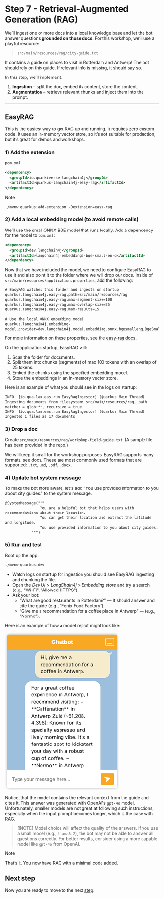 # Step 7 - Retrieval-Augmented Generation (RAG)

We’ll ingest one or more docs into a local knowledge base and let the bot answer
questions **grounded on those docs**. For this workshop, we’ll use a playful resource:

> `src/main/resources/rag/city-guide.txt`
 
It contains a guide on places to visit in Rotterdam and Antwerp!
The bot should rely on this guide. If relevant info is missing, it should say so.

In this step, we’ll implement:
1. **Ingestion** – split the doc, embed its content, store the content.
2. **Augmentation** – retrieve relevant chunks and inject them into the prompt.

[//]: # (Pick one track &#40;don’t run both at the same time&#41;:)

[//]: # (- **7A. EasyRAG &#40;zero code, fastest&#41;**)

[//]: # (- **7B. Minimal DIY RAG &#40;in-memory, no DB, shows the moving parts&#41;**)

---

## EasyRAG
This is the easiest way to get RAG up and running. It requires zero custom code.
It uses an in-memory vector store, so it’s not suitable for production, but it’s
great for demos and workshops.

### 1) Add the extension
`pom.xml`
```xml
<dependency>
  <groupId>io.quarkiverse.langchain4j</groupId>
  <artifactId>quarkus-langchain4j-easy-rag</artifactId>
</dependency>
```

> [!NOTE]
> `./mvnw quarkus:add-extension -Dextension=easy-rag`

### 2) Add a local embedding model (to avoid remote calls)

We’ll use the small ONNX BGE model that runs locally. Add a dependency for the model to `pom.xml`:
```xml
<dependency>
  <groupId>dev.langchain4j</groupId>
  <artifactId>langchain4j-embeddings-bge-small-en-q</artifactId>
</dependency>
```

Now that we have included the model, we need to configure EasyRAG to use it and also point it to the folder where we will drop our docs.
Inside of `src/main/resources/application.properties`, add the following:
```properties
# EasyRAG watches this folder and ingests on startup
quarkus.langchain4j.easy-rag.path=src/main/resources/rag
quarkus.langchain4j.easy-rag.max-segment-size=100
quarkus.langchain4j.easy-rag.max-overlap-size=25
quarkus.langchain4j.easy-rag.max-results=15

# Use the local ONNX embedding model
quarkus.langchain4j.embedding-model.provider=dev.langchain4j.model.embedding.onnx.bgesmallenq.BgeSmallEnQuantizedEmbeddingModel
```

For more information on these properties, see the [easy-rag docs](https://quarkiverse.github.io/quarkus-langchain4j/dev/easy-rag/).

On the application startup, EasyRAG will:
1. Scan the folder for documents.
2. Split them into chunks (segments) of max 100 tokens with an overlap of 25 tokens.
3. Embed the chunks using the specified embedding model.
4. Store the embeddings in an in-memory vector store.

Here is an example of what you should see in the logs on startup:
```log
INFO  [io.qua.lan.eas.run.EasyRagIngestor] (Quarkus Main Thread) Ingesting documents from filesystem: src/main/resources/rag, path matcher = glob:**, recursive = true
INFO  [io.qua.lan.eas.run.EasyRagIngestor] (Quarkus Main Thread) Ingested 1 files as 17 documents
```


### 3) Drop a doc
Create `src/main/resources/rag/workshop-field-guide.txt`. (A sample file has been provided in the repo.)

We will keep it small for the workshop purposes.
EasyRAG supports many formats, see [docs](https://quarkiverse.github.io/quarkus-langchain4j/dev/easy-rag/).
These are most commonly used formats that are supported: `.txt`, `.md`, `.pdf`, `.docx`.

### 4) Update bot system message
To make the bot more aware, let's add "You use provided information to you about city guides." to the system message.

```
@SystemMessage("""
                You are a helpful bot that helps users with recommendations about their location.
                You can get their location and extract the latitude and longitude.
                You use provided information to you about city guides.
            """)
```

### 5) Run and test

Boot up the app:
```bash
./mvnw quarkus:dev
```

- Watch logs on startup for ingestion you should see EasyRAG ingesting and chunking the file.
- Open the _Dev UI_ > _LangChain4j_ > _Embedding store_ and try a search (e.g., "Wi-Fi", "Allowed HTTPS").
- Ask your bot:
  - “What are good restaurants in Rotterdam?” — It should answer and cite the guide (e.g., “Fenix Food Factory”).
  - “Give me a recommendation for a coffee place in Antwerp” — (e.g., “Normo”).
  

Here is an example of how a model replut might look like:

![img.png](file-uploads/img.png)

Notice, that the model contains the relevant context from the guide and cites it. This answer was generated with OpenAI's `gpt-4o` model.
Unfortunately, smaller models are not great at following such instructions, especially when the input prompt becomes longer,
which is the case with RAG.

> [!NOTE] Model choice will affect the quality of the answers. If you use a small model (e.g., `llama3.2`), the bot may not be able to answer all questions correctly. For better results, consider using a more capable model like `gpt-4o` from OpenAI.

[//]: # (---)

[//]: # ()
[//]: # (## 7B — Minimal DIY RAG &#40;in-memory, no DB&#41;)

[//]: # (This track shopws the essential RAG components without a vector database.)

[//]: # ()
[//]: # (> [!IMPORTANT] **Do not enable EasyRAG at the same time** &#40;comment the EasyRAG dependency if you switch to 7B&#41;.)

[//]: # ()
[//]: # (### 1&#41; Dependency &#40;local embedding model&#41;)

[//]: # (Similar to 7A, we’ll use the small ONNX BGE model that runs locally. Add a dependency for the model to `pom.xml`:)

[//]: # (```xmlxml)

[//]: # (<dependency>)

[//]: # (  <groupId>dev.langchain4j</groupId>)

[//]: # (  <artifactId>langchain4j-embeddings-bge-small-en-q</artifactId>)

[//]: # (</dependency>)

[//]: # (```)

[//]: # ()
[//]: # (### 2&#41; Configurations)

[//]: # ()
[//]: # (We need to indicate where our docs live and ensure the same embedding model is used for ingestion & retrieval.)

[//]: # (In `src/main/resources/application.properties`,)

[//]: # (```properties)

[//]: # (# Where your docs live)

[//]: # (rag.location=src/main/resources/rag)

[//]: # ()
[//]: # (# Ensure the same embedding model is used for ingestion & retrieval)

[//]: # (quarkus.langchain4j.embedding-model.provider=dev.langchain4j.model.embedding.onnx.bgesmallenq.BgeSmallEnQuantizedEmbeddingModel)

[//]: # (```)

[//]: # ()
[//]: # (## 3&#41; In-Memory embedding store)



> [!NOTE]
> That’s it. You now have RAG with a minimal code added.

## Next step

Now you are ready to move to the next [step](./../step-bonus-01-observability/README.md).